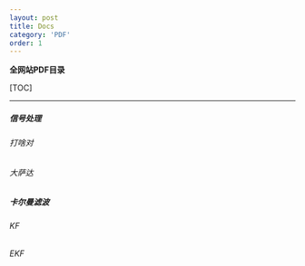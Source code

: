 ```yaml
---
layout: post
title: Docs
category: 'PDF'
order: 1
---
```


**全网站PDF目录**

[TOC]
_ _ _

##### 信号处理
###### 打啥对
###### 大萨达
##### 卡尔曼滤波
###### KF
###### EKF
